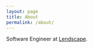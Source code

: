 ```yaml
---
layout: page
title: About
permalink: /about/
---
```


Software Engineer at [Lendscape](https://www.lendscape.com).
